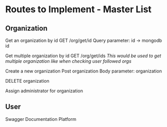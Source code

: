 # Routes to Implement - Master List

## Organization
Get an organization by id
GET /org/get/id
  Query parameter: id -> mongodb id

Get multiple organization by id
GET /org/get/ids
  *This would be used to get multiple organization like when checking user followed orgs*

Create a new organization
Post organization
  Body parameter: organization

DELETE organization

Assign administrator for organization

## User

Swagger Documentation Platform